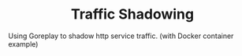 <h1 align="center">
Traffic Shadowing
</h1>

Using Goreplay to shadow http service traffic. (with Docker container example)

